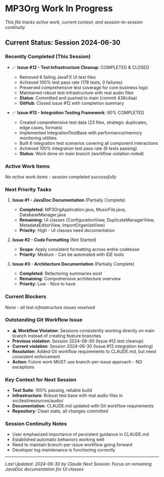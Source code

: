 # MP3Org Work In Progress

*This file tracks active work, current context, and session-to-session continuity*

## Current Status: Session 2024-06-30

### **Recently Completed (This Session)**
- ✅ **Issue #12 - Test Infrastructure Cleanup**: COMPLETED & CLOSED
  - Removed 6 failing JavaFX UI test files
  - Achieved 100% test pass rate (178 tests, 0 failures)
  - Preserved comprehensive test coverage for core business logic
  - Maintained robust test infrastructure with real audio files
  - **Status**: Committed and pushed to main (commit 436c4aa)
  - **GitHub**: Closed issue #12 with completion summary

- ✅ **Issue #13 - Integration Testing Framework**: 90% COMPLETED
  - Created comprehensive test data (23 files, strategic duplicates, edge cases, formats)
  - Implemented IntegrationTestBase with performance/memory monitoring utilities
  - Built 6 integration test scenarios covering all component interactions
  - Achieved 100% integration test pass rate (6 tests passing)
  - **Status**: Work done on main branch (workflow violation noted)

### **Active Work Items**
*No active work items - session completed successfully*

### **Next Priority Tasks**
1. **Issue #1 - JavaDoc Documentation** (Partially Complete)
   - **Completed**: MP3OrgApplication.java, MusicFile.java, DatabaseManager.java
   - **Remaining**: UI classes (ConfigurationView, DuplicateManagerView, MetadataEditorView, ImportOrganizeView)
   - **Priority**: High - UI classes need documentation

2. **Issue #2 - Code Formatting** (Not Started)
   - **Scope**: Apply consistent formatting across entire codebase
   - **Priority**: Medium - Can be automated with IDE tools

3. **Issue #3 - Architecture Documentation** (Partially Complete)
   - **Completed**: Refactoring summaries exist
   - **Remaining**: Comprehensive architecture overview
   - **Priority**: Low - Nice to have

### **Current Blockers**
*None - all test infrastructure issues resolved*

### **Outstanding Git Workflow Issue**
- ⚠️ **Workflow Violation**: Sessions consistently working directly on main branch instead of creating feature branches
- **Previous violation**: Session 2024-06-30 (Issue #12 test cleanup)
- **Current violation**: Session 2024-06-30 (Issue #13 integration testing)
- **Resolution**: Added Git workflow requirements to CLAUDE.md, but need consistent enforcement
- **Action**: Future work MUST use branch-per-issue approach - NO exceptions

### **Key Context for Next Session**
- **Test Suite**: 100% passing, reliable build
- **Infrastructure**: Robust test base with real audio files in src/test/resources/audio/
- **Documentation**: CLAUDE.md updated with Git workflow requirements
- **Repository**: Clean state, all changes committed

### **Session Continuity Notes**
- User emphasized importance of persistent guidance in CLAUDE.md
- Established automatic behaviors working well
- Need to maintain branch-per-issue workflow going forward
- Developer log maintenance is functioning correctly

---
*Last Updated: 2024-06-30 by Claude*
*Next Session: Focus on remaining JavaDoc documentation for UI classes*
